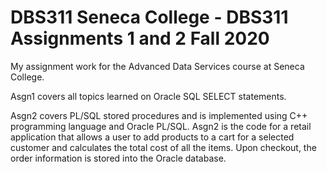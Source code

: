 # DBS311 Seneca College - DBS311 Assignments 1 and 2 Fall 2020
My assignment work for the Advanced Data Services course at Seneca College.

Asgn1 covers all topics learned on Oracle SQL SELECT statements.

Asgn2 covers PL/SQL stored procedures and is implemented using C++ programming language and Oracle PL/SQL. Asgn2 is the code for a retail application that allows a user to add products to a cart for a selected customer and calculates the total cost of all the items. Upon checkout, the order information is stored into the Oracle database.
